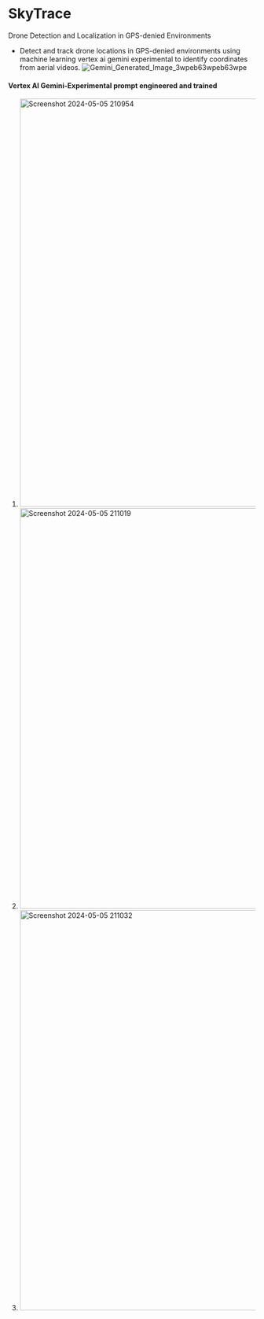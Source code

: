# SkyTrace
Drone Detection and Localization in GPS-denied Environments
- Detect and track drone locations in GPS-denied environments using machine learning vertex ai gemini experimental to identify coordinates from aerial videos.
![Gemini_Generated_Image_3wpeb63wpeb63wpe](https://github.com/MiChaelinzo/SkyTrace/assets/68110223/27d6b2f6-727f-4e00-aeac-b4279662c771)
#### Vertex AI Gemini-Experimental prompt engineered and trained 
1. <img width="830" alt="Screenshot 2024-05-05 210954" src="https://github.com/MiChaelinzo/SkyTrace/assets/68110223/649b5575-89db-45f9-85db-70ce699fc8f1">
2. <img width="815" alt="Screenshot 2024-05-05 211019" src="https://github.com/MiChaelinzo/SkyTrace/assets/68110223/71b621d5-07ab-4571-9143-0291493fca83">
3. <img width="814" alt="Screenshot 2024-05-05 211032" src="https://github.com/MiChaelinzo/SkyTrace/assets/68110223/606c1f6b-6c3e-413d-b674-5a2054d1a3bb">
